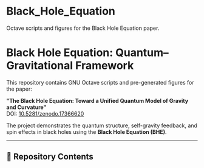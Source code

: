 # Black_Hole_Equation
Octave scripts and figures for the Black Hole Equation paper.
# Black Hole Equation: Quantum–Gravitational Framework

This repository contains GNU Octave scripts and pre-generated figures for the paper:

**"The Black Hole Equation: Toward a Unified Quantum Model of Gravity and Curvature"**  
DOI: [10.5281/zenodo.17366620](https://doi.org/10.5281/zenodo.17366620)

The project demonstrates the quantum structure, self-gravity feedback, and spin effects in black holes using the **Black Hole Equation (BHE)**.

---

## 📂 Repository Contents
